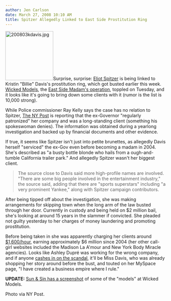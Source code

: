 ```yaml
---
author: Jen Carlson
date: March 27, 2008 10:10 AM
title: Spitzer Allegedly Linked to East Side Prostitution Ring
---
```


<p><a href="https://web.archive.org/web/20110629183522/http://gothamist.com/attachments/arts_jen/200803kdavis.jpg"><img alt="200803kdavis.jpg" src="https://web.archive.org/web/20110629183522im_/http://gothamist.com/attachments/arts_jen/200803kdavis-thumb.jpg" width="150" height="154" class="right"></a>Surprise, surprise: <a href="https://web.archive.org/web/20110629183522/http://gothamist.com/tags/Spitzer">Eliot Spitzer</a> is being linked to Kristin &quot;Billie&quot; Davis&apos;s prostitution ring, which got busted earlier this week. <a href="https://web.archive.org/web/20110629183522/http://www.wickedmodelsnyc.com/">Wicked Models</a>, the <a href="https://web.archive.org/web/20110629183522/http://gothamist.com/2008/03/26/east_side_madam.php">East Side Madam&apos;s operation</a>, toppled on Tuesday, and it looks like it&apos;s going to bring down some clients with it (rumor is the list is 10,000 strong). </p>

<p>While Police commissioner Ray Kelly says the case has no relation to Spitzer, <a href="https://web.archive.org/web/20110629183522/http://www.nypost.com/seven/03272008/news/regionalnews/and_there_he_hos_again_103741.htm?page=1">The NY Post</a> is reporting that the ex-Governor &quot;regularly patronized&quot; her company and was a long-standing client (something his spokeswoman denies). The information was obtained during a yearlong investigation and backed up by financial documents and other evidence. </p>

<p>If true, it seems like Spitzer isn&apos;t just into petite brunettes, as allegedly Davis herself &quot;serviced&quot; the ex-Gov even before becoming a madam in 2004. She&apos;s described as &quot;a busty bottle blonde who hails from a ough-and-tumble California trailer park.&quot; And allegedly Spitzer wasn&apos;t her biggest client.</p><blockquote>The source close to Davis said more high-profile names are involved. &quot;There are some big people involved in the entertainment industry,&quot; the source said, adding that there are &quot;sports superstars&quot; including &quot;a very prominent Yankee,&quot; along with Spitzer campaign contributors.</blockquote>After being tipped off about the investigation, she was making arrangements for skipping town when the long arm of the law busted through her door. Currently in custody and being held on $2 million bail, she&apos;s looking at around 15 years in the slammer if convicted. She pleaded not guilty yesterday to her charges of money laundering and promoting prostitution. <p></p>

<p>Before being taken in she was apparently charging her clients around <a href="https://web.archive.org/web/20110629183522/http://www.nydailynews.com/news/ny_crime/2008/03/27/2008-03-27_cops_scour_alleged_midtown_madams_client.html">$1,600/hour</a>, earning approximately $6 million since 2004 (her other call-girl websites included the Madison La A&apos;mour and New York Body Miracle agencies). Looks like Ashley Dupr&#xE9; was working for the wrong company, and if anyone <a href="https://web.archive.org/web/20110629183522/http://gothamist.com/2008/03/26/dupre.php">cashes in on the scandal</a>, it&apos;ll be Miss Davis, who was already shopping her story around before the bust, and touted on her MySpace page, &quot;I have created a business empire where I rule.&quot;</p>

<p><strong>UPDATE:</strong> <a href="https://web.archive.org/web/20110629183522/http://www.sunandsin.com/articles/420/1/It039s-easy-to-find-out-who-the-Wicked-Models-really-are/Page1.html">Sun &amp; Sin has a screenshot</a> of some of the &quot;models&quot; at Wicked Models. </p>

<p><span class="photo_caption">Photo via NY Post.</span></p>